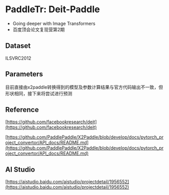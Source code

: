 # PaddleTr: Deit-Paddle
- Going deeper with Image Transformers
- 百度顶会论文复现营第2期

## Dataset

ILSVRC2012

## Parameters

目前直接由x2paddle转换得到的模型及参数计算结果与官方代码输出不一致，但形状相同，接下来将尝试进行预测

## Reference

[https://github.com/facebookresearch/deit](https://github.com/facebookresearch/deit)

[https://github.com/PaddlePaddle/X2Paddle/blob/develop/docs/pytorch_project_convertor/API_docs/README.md](https://github.com/PaddlePaddle/X2Paddle/blob/develop/docs/pytorch_project_convertor/API_docs/README.md)

## AI Studio

[https://aistudio.baidu.com/aistudio/projectdetail/1956552](https://aistudio.baidu.com/aistudio/projectdetail/1956552)